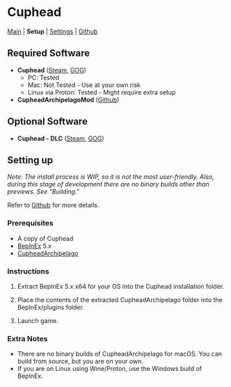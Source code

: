 # Cuphead
[Main](../../../../games/Cuphead/info/en) | **Setup** | [Settings](../../../../games/Cuphead/player-options) | [Github](https://github.com/JKLeckr/CupheadArchipelagoMod)

## Required Software
- **Cuphead** ([Steam](https://store.steampowered.com/app/268910/Cuphead/), [GOG](https://www.gog.com/en/game/cuphead))
  - PC: Tested
  - Mac: Not Tested - Use at your own risk
  - Linux via Proton: Tested - Might require extra setup
- **CupheadArchipelagoMod** ([Github](https://github.com/JKLeckr/CupheadArchipelagoMod))

## Optional Software
- **Cuphead - DLC** ([Steam](https://store.steampowered.com/app/1117850/Cuphead__The_Delicious_Last_Course/), [GOG](https://www.gog.com/en/game/cuphead_the_delicious_last_course))

## Setting up

*Note: The install process is WIP, so it is not the most user-friendly. Also, during this stage of development there are no binary builds other than previews. See "Building."*

Refer to [Github](https://github.com/JKLeckr/CupheadArchipelagoMod) for more details.

### Prerequisites
- A copy of Cuphead
- [BepInEx](https://github.com/BepInEx/BepInEx/releases) 5.x
- [CupheadArchipelago](https://github.com/JKLeckr/CupheadArchipelagoMod/releases)

### Instructions
1. Extract BepInEx 5.x x64 for your OS into the Cuphead installation folder.

2. Place the contents of the extracted CupheadArchipelago folder into the BepInEx/plugins folder.

3. Launch game.

### Extra Notes
- There are no binary builds of CupheadArchipelago for macOS. You can build from source, but you are on your own. 
- If you are on Linux using Wine/Proton, use the Windows build of BepInEx.
